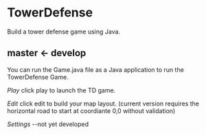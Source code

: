 # TowerDefense
Build a tower defense game using Java.

master <- develop
------------------


You can run the Game.java file as a Java application to run the TowerDefense Game.

*Play* 
click play to launch the TD game.


*Edit* 
click edit to build your map layout. (current version requires the horizontal road to start at coordiante 0,0 without validation)


*Settings* 
--not yet developed

